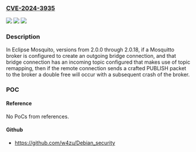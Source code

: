### [CVE-2024-3935](https://cve.mitre.org/cgi-bin/cvename.cgi?name=CVE-2024-3935)
![](https://img.shields.io/static/v1?label=Product&message=mosquitto&color=blue)
![](https://img.shields.io/static/v1?label=Version&message=2.0.0%3C%3D%202.0.18%20&color=brighgreen)
![](https://img.shields.io/static/v1?label=Vulnerability&message=CWE-415%20Double%20Free&color=brighgreen)

### Description

In Eclipse Mosquito, versions from 2.0.0 through 2.0.18, if a Mosquitto broker is configured to create an outgoing bridge connection, and that bridge connection has an incoming topic configured that makes use of topic remapping, then if the remote connection sends a crafted PUBLISH packet to the broker a double free will occur with a subsequent crash of the broker.

### POC

#### Reference
No PoCs from references.

#### Github
- https://github.com/w4zu/Debian_security

